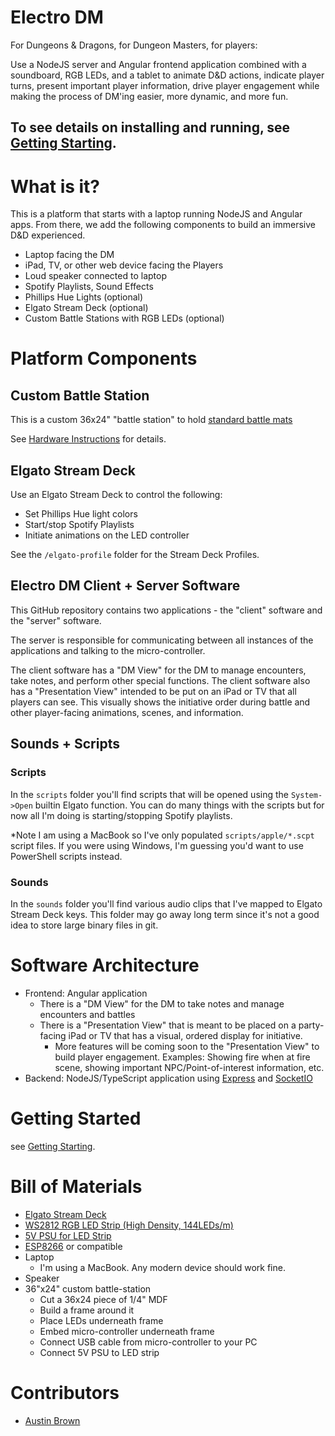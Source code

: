 # Electro DM

For Dungeons & Dragons, for Dungeon Masters, for players:

Use a NodeJS server and Angular frontend application combined with a soundboard, RGB LEDs, and a tablet to animate D&D actions, indicate player turns, present important player information, drive player engagement while making the process of DM'ing easier, more dynamic, and more fun.

## To see details on installing and running, see [Getting Starting](./docs/GettingStarted.MD).

# What is it?

This is a platform that starts with a laptop running NodeJS and Angular apps. From there, we add the following components to build an immersive D&D experienced.

- Laptop facing the DM
- iPad, TV, or other web device facing the Players
- Loud speaker connected to laptop
- Spotify Playlists, Sound Effects
- Phillips Hue Lights (optional)
- Elgato Stream Deck (optional)
- Custom Battle Stations with RGB LEDs (optional)

# Platform Components

## Custom Battle Station

This is a custom 36x24" "battle station" to hold [standard battle mats](https://www.amazon.com/gp/product/B085198LF5/ref=ppx_yo_dt_b_search_asin_title?ie=UTF8&psc=1)

See [Hardware Instructions](./docs/HardwareInstructions.MD) for details.

## Elgato Stream Deck

Use an Elgato Stream Deck to control the following:
- Set Phillips Hue light colors
- Start/stop Spotify Playlists
- Initiate animations on the LED controller

See the `/elgato-profile` folder for the Stream Deck Profiles.

## Electro DM Client + Server Software

This GitHub repository contains two applications - the "client" software and the "server" software.

The server is responsible for communicating between all instances of the applications and talking to the micro-controller.

The client software has a "DM View" for the DM to manage encounters, take notes, and perform other special functions. The client software also has a "Presentation View" intended to be put on an iPad or TV that all players can see. This visually shows the initiative order during battle and other player-facing animations, scenes, and information.

## Sounds + Scripts

### Scripts

In the `scripts` folder you'll find scripts that will be opened using the `System->Open` builtin Elgato function. You can do many things with the scripts but for now all I'm doing is starting/stopping Spotify playlists.

*Note I am using a MacBook so I've only populated `scripts/apple/*.scpt` script files. If you were using Windows, I'm guessing you'd want to use PowerShell scripts instead.

### Sounds

In the `sounds` folder you'll find various audio clips that I've mapped to Elgato Stream Deck keys. This folder may go away long term since it's not a good idea to store large binary files in git.

# Software Architecture

- Frontend: Angular application
  - There is a "DM View" for the DM to take notes and manage encounters and battles
  - There is a "Presentation View" that is meant to be placed on a party-facing iPad or TV that has a visual, ordered display for initiative.
    - More features will be coming soon to the "Presentation View" to build player engagement. Examples: Showing fire when at fire scene, showing important NPC/Point-of-interest information, etc.
- Backend: NodeJS/TypeScript application using [Express](https://expressjs.com/) and [SocketIO](https://socket.io/get-started/chat)

# Getting Started

see [Getting Starting](./docs/GettingStarted.MD).

# Bill of Materials

- [Elgato Stream Deck](https://www.amazon.com/gp/product/B06XKNZT1P/ref=ppx_yo_dt_b_search_asin_title?ie=UTF8&psc=1)
- [WS2812 RGB LED Strip (High Density, 144LEDs/m)](https://www.amazon.com/gp/product/B079ZRLMQR/ref=ppx_yo_dt_b_search_asin_title?ie=UTF8&psc=1)
- [5V PSU for LED Strip](https://www.amazon.com/s?k=ws2812+power+supply&ref=nb_sb_noss_1)
- [ESP8266](https://www.amazon.com/gp/product/B07RNX3W9J/ref=ppx_yo_dt_b_search_asin_title?ie=UTF8&psc=1) or compatible
- Laptop
  - I'm using a MacBook. Any modern device should work fine.
- Speaker
- 36"x24" custom battle-station
  - Cut a 36x24 piece of 1/4" MDF
  - Build a frame around it
  - Place LEDs underneath frame
  - Embed micro-controller underneath frame
  - Connect USB cable from micro-controller to your PC
  - Connect 5V PSU to LED strip

# Contributors

- [Austin Brown](mailto:austinbrown2500@gmail.com)


